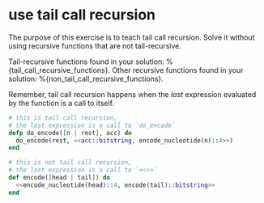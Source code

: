 # use tail call recursion

The purpose of this exercise is to teach tail call recursion. Solve it without using recursive functions that are not tail-recursive.

Tail-recursive functions found in your solution: %{tail_call_recursive_functions}. Other recursive functions found in your solution: %{non_tail_call_recursive_functions}.

Remember, tail call recursion happens when the _last_ expression evaluated by the function is a call to itself.

```elixir
# this is tail call recursion,
# the last expression is a call to `do_encode`
defp do_encode([n | rest], acc) do
  do_encode(rest, <<acc::bitstring, encode_nucleotide(n)::4>>)
end

# this is not tail call recursion,
# the last expression is a call to `<<>>`
def encode([head | tail]) do
  <<encode_nucleotide(head)::4, encode(tail)::bitstring>>
end
```
